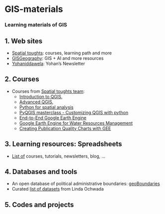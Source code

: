 # GIS-materials
### Learning materials of GIS

## 1. Web sites

* [Spatial toughts](https://spatialthoughts.com/): courses, learning path and more
* [GISGeography](https://gisgeography.com/): GIS + AI and more resources
* [Yohaniddawela](https://yohaniddawela.substack.com/): Yohan’s Newsletter

## 2. Courses

* Courses from [Spatial toughts team](https://spatialthoughts.com/courses/):
    * [Introduction to QGIS](https://spatialthoughts.com/courses/introduction-to-qgis/),
    * [Advanced QGIS](https://spatialthoughts.com/courses/advanced-qgis/),
    * [Python for spatial analysis](https://spatialthoughts.com/courses/python-foundation-for-spatial-analysis/)
    * [PyQGIS masterclass - Customizing QGIS with python](https://spatialthoughts.com/courses/python-dataviz/)
    * [End-to-End Google Earth Engine](https://spatialthoughts.com/courses/google-earth-engine/)
    * [Google Earth Engine for Water Resources Management](https://spatialthoughts.com/courses/gee-for-water-resources-management/)
    * [Creating Publication Quality Charts with GEE](https://spatialthoughts.com/courses/gee-charts/)

## 3. Learning resources: Spreadsheets

* [List of](https://docs.google.com/spreadsheets/d/1PaCIYQ-cxcYLdQhtTGQ7j0JXFVGiid-_R_y0P3HZFqs/edit#gid=0)  courses, tutorials, newsletters, blog, ...


## 4. Databases and tools

* An open database of political administrative boundaries: [geoBoundaries](https://www.geoboundaries.org/index.html)
* Curated [list of datasets](https://www.buymeacoffee.com/ochwada/e/203469) from Linda Ochwada

## 5. Codes and projects
